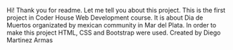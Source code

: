 Hi! Thank you for readme. 
Let me tell you about this project.
This is the first project in Coder House Web Development course.
It is about Dia de Muertos organizated by mexican community in Mar del Plata.
In order to make this project HTML, CSS and Bootstrap were used.
Created by Diego Martinez Armas
